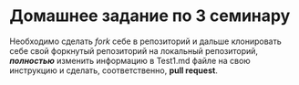 # Домашнее задание по 3 семинару

Необходимо сделать *fork* себе в репозиторий и дальше клонировать себе свой форкнутый репозиторий на локальный репозиторий, ***полностью*** изменить информацию в Test1.md файле на свою инструкцию и сделать, соответственно, **pull request**.
